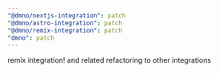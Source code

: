 ```yaml
---
"@dmno/nextjs-integration": patch
"@dmno/astro-integration": patch
"@dmno/remix-integration": patch
"dmno": patch
---
```


remix integration! and related refactoring to other integrations
